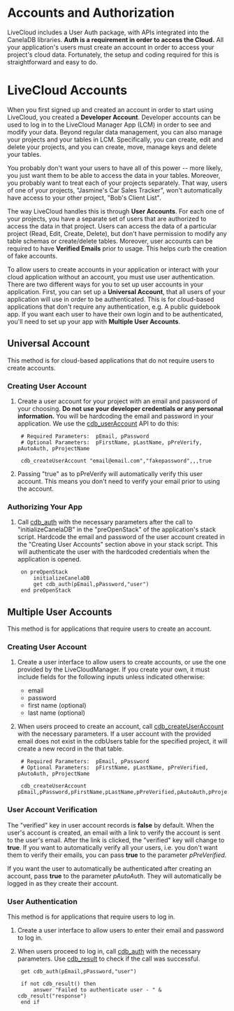 # Accounts and Authorization

LiveCloud includes a User Auth package, with APIs integrated into the CanelaDB libraries. __Auth is a requirement in order to access the Cloud.__ All your application's users must create an account in order to access your project's cloud data. Fortunately, the setup and coding required for this is straightforward and easy to do.

# LiveCloud Accounts

When you first signed up and created an account in order to start using LiveCloud, you created a __Developer Account__. Developer accounts can be used to log in to the LiveCloud Manager App (LCM) in order to see and modify your data. Beyond regular data management, you can also manage your projects and your tables in LCM. Specifically, you can create, edit and delete your projects, and you can create, move, manage keys and delete your tables. 

You probably don't want your users to have all of this power -- more likely, you just want them to be able to access the data in your tables. Moreover, you probably want to treat each of your projects separately. That way, users of one of your projects, "Jasmine's Car Sales Tracker", won't automatically have access to your other project, "Bob's Client List".

The way LiveCloud handles this is through __User Accounts__. For each one of your projects, you have a separate set of users that are authorized to access the data in that project. Users can access the data of a particular project (Read, Edit, Create, Delete), but don't have permission to modify any table schemas or create/delete tables. Moreover, user accounts can be required to have __Verified Emails__ prior to usage. This helps curb the creation of fake accounts.

To allow users to create accounts in your application or interact with your cloud application without an account, you must use user authentication. There are two different ways for you to set up user accounts in your application. First, you can set up a __Universal Account__, that all users of your application will use in order to be authenticated. This is for cloud-based applications that don't require any authentication, e.g. A public guidebook app. If you want each user to have their own login and to be authenticated, you'll need to set up your app with __Multiple User Accounts__.

## Universal Account
This method is for cloud-based applications that do not require users to create accounts.

### Creating User Account

1. Create a user account for your project with an email and password of your choosing. **Do not use your developer credentials or any personal information.** You will be hardcoding the email and password in your application. We use the [cdb_userAccount](CreateUserAccount.md) API to do this:

		# Required Parameters: 	pEmail, pPassword
		# Optional Parameters: 	pFirstName, pLastName, pPreVerify, pAutoAuth, pProjectName

		cdb_createUserAccount "email@email.com","fakepassword",,,true

2. Passing "true" as to pPreVerify will automatically verify this user account. This means you don't need to verify your email prior to using the account.

### Authorizing Your App

1. Call [cdb_auth](Auth.md) with the necessary parameters after the call to "initializeCanelaDB" in the "preOpenStack" of the application's stack script. Hardcode the email and password of the user account created in the "Creating User Accounts" section above in your stack script. This will authenticate the user with the hardcoded credentials when the application is opened.

		on preOpenStack
     		initializeCanelaDB
     		get cdb_auth(pEmail,pPassword,"user")
		end preOpenStack


## Multiple User Accounts
This method is for applications that require users to create an account.

### Creating User Account

1. Create a user interface to allow users to create accounts, or use the one provided by the LiveCloudManager. If you create your own, it must include fields for the following inputs unless indicated otherwise:
	* email
	* password
	* first name (optional)
	* last name (optional)
2. When users proceed to create an account, call [cdb_createUserAccount](CreateUserAccount.md) with the necessary parameters. If a user account with the provided email does not exist in the cdbUsers table for the specified project, it will create a new record in the that table.

		# Required Parameters:  pEmail, pPassword
		# Optional Parameters: 	pFirstName, pLastName, pPreVerified, pAutoAuth, pProjectName

		cdb_createUserAccount pEmail,pPassword,pFirstName,pLastName,pPreVerified,pAutoAuth,pProjectName

### User Account Verification
The "verified" key in user account records is **false** by default. When the user's account is created, an email with a link to verify the account is sent to the user's email. After the link is clicked, the "verified" key will change to **true**. If you want to automatically verify all your users, i.e. you don't want them to verify their emails, you can pass **true** to the parameter _pPreVerified_.

If you want the user to automatically be authenticated after creating an account, pass **true** to the parameter _pAutoAuth_. They will automatically be logged in as they create their account.

### User Authentication
This method is for applications that require users to log in.

1. Create a user interface to allow users to enter their email and password to log in.

2. When users proceed to log in, call [cdb_auth](Auth.md) with the necessary parameters. Use [cdb_result](Result.md) to check if the call was successful.

		get cdb_auth(pEmail,pPassword,"user")
	
		if not cdb_result() then
			answer "Failed to authenticate user - " & cdb_result("response")
		end if

